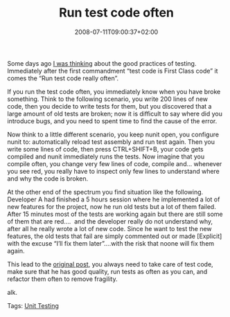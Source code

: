﻿---
title: "Run test code often"
description: ""
date: 2008-07-11T09:00:37+02:00
draft: false
tags: [Testing]
categories: [Testing]
---
Some days ago [I was thinking](http://www.codewrecks.com/blog/index.php/2008/07/02/test-code-is-first-class-code/) about the good practices of testing. Immediately after the first commandment “test code is First Class code” it comes the “Run test code really often”.

If you run the test code often, you immediately know when you have broke something. Think to the following scenario, you write 200 lines of new code, then you decide to write tests for them, but you discovered that a large amount of old tests are broken; now it is difficult to say where did you introduce bugs, and you need to spent time to find the cause of the error.

Now think to a little different scenario, you keep nunit open, you configure nunit to: automatically reload test assembly and run test again. Then you write some lines of code, then press CTRL+SHIFT+B, your code gets compiled and nunit immediately runs the tests. Now imagine that you compile often, you change very few lines of code, compile and… whenever you see red, you really have to inspect only few lines to understand where and why the code is broken.

At the other end of the spectrum you find situation like the following. Developer A had finished a 5 hours session where he implemented a lot of new features for the project, now he run old tests but a lot of them failed. After 15 minutes most of the tests are working again but there are still some of them that are red….  and the developer really do not understand why, after all he really wrote a lot of new code. Since he want to test the new features, the old tests that fail are simply commented out or made [Explicit] with the excuse “I’ll fix them later”….with the risk that noone will fix them again.

This lead to the [original post](http://www.codewrecks.com/blog/index.php/2008/07/02/test-code-is-first-class-code/), you always need to take care of test code, make sure that he has good quality, run tests as often as you can, and refactor them often to remove fragility.

alk.

Tags: [Unit Testing](http://technorati.com/tag/Unit%20Testing)

<!--dotnetkickit-->
